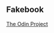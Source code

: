 ## Fakebook

[The Odin Project](https://www.theodinproject.com/courses/ruby-on-rails/lessons/final-project)